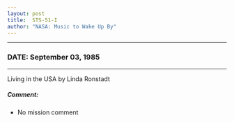 ```yaml
---
layout: post
title:  STS-51-I
author: "NASA: Music to Wake Up By"
---
```


----
### DATE: September 03, 1985
----
Living in the USA by Linda Ronstadt

##### Comment:
* No mission comment
